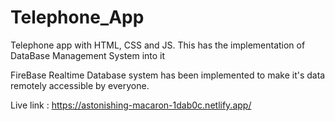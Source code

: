 # Telephone_App
Telephone app with HTML, CSS and JS. This has the implementation of DataBase Management System into it

FireBase Realtime Database system has been implemented to make it's data remotely accessible by everyone.


Live link : https://astonishing-macaron-1dab0c.netlify.app/
